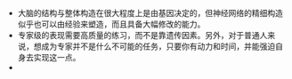 * 大脑的结构与整体构造在很大程度上是由基因决定的，但神经网络的精细构造似乎也可以由经验来塑造，而且具备大幅修改的能力。
* 专家级的表现需要高质量的练习，而不是靠遗传因素。另外，对于普通人来说，想成为专家并不是什么不可能的任务，只要你有动力和时间，并能强迫自身去实现这一点。
* 